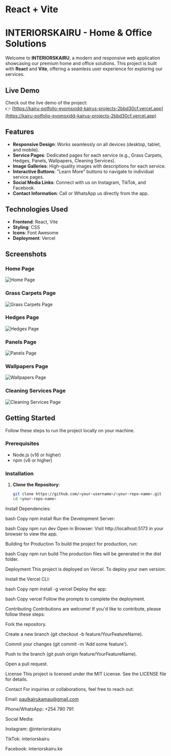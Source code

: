 # React + Vite

# INTERIORSKAIRU - Home & Office Solutions

Welcome to **INTERIORSKAIRU**, a modern and responsive web application showcasing our premium home and office solutions. This project is built with **React** and **Vite**, offering a seamless user experience for exploring our services.

## Live Demo

Check out the live demo of the project:  
👉 [https://kairu-potfolio-eyomsxidd-kairus-projects-2bbd30cf.vercel.app](https://kairu-potfolio-eyomsxidd-kairus-projects-2bbd30cf.vercel.app)

## Features

- **Responsive Design**: Works seamlessly on all devices (desktop, tablet, and mobile).
- **Service Pages**: Dedicated pages for each service (e.g., Grass Carpets, Hedges, Panels, Wallpapers, Cleaning Services).
- **Image Galleries**: High-quality images with descriptions for each service.
- **Interactive Buttons**: "Learn More" buttons to navigate to individual service pages.
- **Social Media Links**: Connect with us on Instagram, TikTok, and Facebook.
- **Contact Information**: Call or WhatsApp us directly from the app.

## Technologies Used

- **Frontend**: React, Vite
- **Styling**: CSS
- **Icons**: Font Awesome
- **Deployment**: Vercel

## Screenshots

### Home Page
![Home Page](/screenshots/home.png)

### Grass Carpets Page
![Grass Carpets Page](/screenshots/grass.png)

### Hedges Page
![Hedges Page](/screenshots/hedge.png)

### Panels Page
![Panels Page](/screenshots/panel.png)

### Wallpapers Page
![Wallpapers Page](/screenshots/wall.png)

### Cleaning Services Page
![Cleaning Services Page](/screenshots/clean.png)

## Getting Started

Follow these steps to run the project locally on your machine.

### Prerequisites

- Node.js (v16 or higher)
- npm (v8 or higher)

### Installation

1. **Clone the Repository**:
   ```bash
   git clone https://github.com/<your-username>/<your-repo-name>.git
   cd <your-repo-name>
Install Dependencies:

bash
Copy
npm install
Run the Development Server:

bash
Copy
npm run dev
Open in Browser:
Visit http://localhost:5173 in your browser to view the app.

Building for Production
To build the project for production, run:

bash
Copy
npm run build
The production files will be generated in the dist folder.

Deployment
This project is deployed on Vercel. To deploy your own version:

Install the Vercel CLI:

bash
Copy
npm install -g vercel
Deploy the app:

bash
Copy
vercel
Follow the prompts to complete the deployment.

Contributing
Contributions are welcome! If you'd like to contribute, please follow these steps:

Fork the repository.

Create a new branch (git checkout -b feature/YourFeatureName).

Commit your changes (git commit -m 'Add some feature').

Push to the branch (git push origin feature/YourFeatureName).

Open a pull request.

License
This project is licensed under the MIT License. See the LICENSE file for details.

Contact
For inquiries or collaborations, feel free to reach out:

Email: paulkairukamau@gmail.com

Phone/WhatsApp: +254 790 791 

Social Media:

Instagram: @interiorskairu

TikTok: interiorskairu

Facebook: interiorskairu.ke

